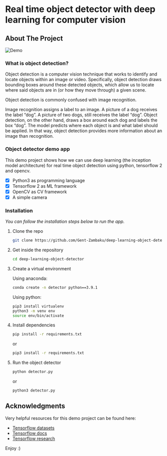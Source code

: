# Real time object detector with deep learning for computer vision


<!-- ABOUT THE PROJECT -->
## About The Project

![Demo](https://github.com/Gent-Zambaku/object-detector/blob/main/images/object_detector.gif)


### What is object detection?
Object detection is a computer vision technique that works to identify and locate objects within an image or video. Specifically, object detection draws bounding boxes around these detected objects, which allow us to locate where said objects are in (or how they move through) a given scene.

Object detection is commonly confused with image recognition.

Image recognition assigns a label to an image. A picture of a dog receives the label “dog”. A picture of two dogs, still receives the label “dog”. Object detection, on the other hand, draws a box around each dog and labels the box “dog”. The model predicts where each object is and what label should be applied. In that way, object detection provides more information about an image than recognition.

### Object detector demo app
This demo project shows how we can use deep learning (the inception model architecture) for real time object detection using python, tensorflow 2 and opencv. 

- [x] Python3 as programming language
- [x] Tensorflow 2 as ML framework
- [x] OpenCV as CV framework
- [x] A simple camera

### Installation

_You can follow the installation steps below to run the app._

1. Clone the repo
   ```sh
   git clone https://github.com/Gent-Zambaku/deep-learning-object-detector.git
   ```
2. Get inside the repository
   ```sh
   cd deep-learning-object-detector
   ```
3. Create a virtual environment

   Using anaconda:
   ```sh
   conda create -n detector python==3.9.1
   ```
   Using python:
   ```sh
   pip3 install virtualenv
   python3 -m venv env
   source env/bin/activate
   ```
4. Install dependencies
   ```sh
   pip install -r requirements.txt
   ```
   or
   ```sh
   pip3 install -r requirements.txt
   ```
5. Run the object detector
   ```sh
   python detector.py
   ```
   or
      ```sh
   python3 detector.py
   ```
   
<!-- ACKNOWLEDGMENTS -->
## Acknowledgments

Very helpful resources for this demo project can be found here:

* [Tensorflow datasets](https://github.com/tensorflow/datasets)
* [Tensorflow docs](https://github.com/tensorflow/docs)
* [Tensorflow research](https://github.com/tensorflow/models/tree/master/research)


Enjoy :)
